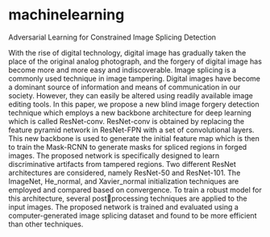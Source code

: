 # machinelearning
Adversarial Learning for Constrained  Image Splicing Detection 


With the rise of digital technology, digital image has gradually taken the place of the 
original analog photograph, and the forgery of digital image has become more and more 
easy and indiscoverable. Image splicing is a commonly used technique in image 
tampering. Digital images have become a dominant source of information and means of 
communication in our society. However, they can easily be altered using readily 
available image editing tools. In this paper, we propose a new blind image forgery 
detection technique which employs a new backbone architecture for deep learning 
which is called ResNet-conv. ResNet-conv is obtained by replacing the feature pyramid 
network in ResNet-FPN with a set of convolutional layers. This new backbone is used to 
generate the initial feature map which is then to train the Mask-RCNN to generate 
masks for spliced regions in forged images. The proposed network is specifically 
designed to learn discriminative artifacts from tampered regions. Two different ResNet 
architectures are considered, namely ResNet-50 and ResNet-101. The ImageNet, 
He_normal, and Xavier_normal initialization techniques are employed and compared 
based on convergence. To train a robust model for this architecture, several postprocessing techniques are applied to the input images. The proposed network is trained 
and evaluated using a computer-generated image splicing dataset and found to be more 
efficient than other techniques.
